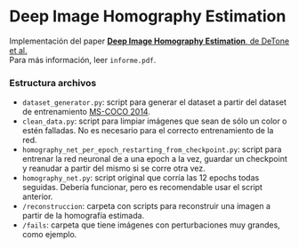 Deep Image Homography Estimation
=====

Implementación del paper [**Deep Image Homography Estimation**, de DeTone et al.](https://arxiv.org/abs/1606.03798)  
Para más información, leer `informe.pdf`.

### Estructura archivos
- `dataset_generator.py`: script para generar el dataset a partir del dataset de entrenamiento [MS-COCO 2014](http://cocodataset.org/#download).
- `clean_data.py`: script para limpiar imágenes que sean de sólo un color o estén falladas. No es necesario para el correcto entrenamiento de la red.  
- `homography_net_per_epoch_restarting_from_checkpoint.py`: script para entrenar la red neuronal de a una epoch a la vez, guardar un checkpoint y reanudar a partir del mismo si se corre otra vez.
- `homography_net.py`: script original que corría las 12 epochs todas seguidas. Debería funcionar, pero es recomendable usar el script anterior.
- `/reconstruccion`: carpeta con scripts para reconstruir una imagen a partir de la homografía estimada.
- `/fails`: carpeta que tiene imágenes con perturbaciones muy grandes, como ejemplo.
